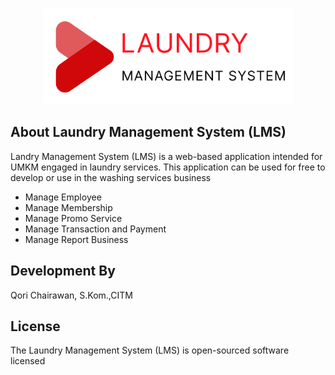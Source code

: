 <p align="center"><a href="#" target="_blank"><img src="public/LAUNDRY Logo.png" width="400" alt="Laravel Logo"></a></p>

## About Laundry Management System (LMS)
Landry Management System (LMS) is a web-based application intended for UMKM engaged in laundry services. This application can be used for free to develop or use in the washing services business

- Manage Employee
- Manage Membership
- Manage Promo Service
- Manage Transaction and Payment
- Manage Report Business


## Development By
Qori Chairawan, S.Kom.,CITM

## License
The Laundry Management System (LMS) is open-sourced software licensed
